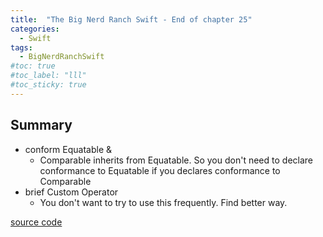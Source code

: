 ```yaml
---
title:  "The Big Nerd Ranch Swift - End of chapter 25"
categories: 
  - Swift
tags:
  - BigNerdRanchSwift
#toc: true
#toc_label: "lll"
#toc_sticky: true
---
```

## Summary
- conform Equatable & 
   - Comparable inherits from Equatable. So you don't need to declare conformance to Equatable if you declares conformance to Comparable
- brief Custom Operator
  - You don't want to try to use this frequently. Find better way.

  
[source code](https://github.com/HaeSeongPark/BNRSwift/tree/master/25Comparison.playground/Pages)